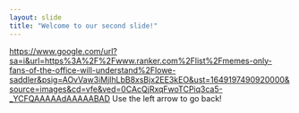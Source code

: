```yaml
---
layout: slide
title: "Welcome to our second slide!"
---
```

https://www.google.com/url?sa=i&url=https%3A%2F%2Fwww.ranker.com%2Flist%2Fmemes-only-fans-of-the-office-will-understand%2Flowe-saddler&psig=AOvVaw3iMjlhLbB8xsBjx2EE3kEO&ust=1649197490920000&source=images&cd=vfe&ved=0CAcQjRxqFwoTCPiq3ca5-_YCFQAAAAAdAAAAABAD
Use the left arrow to go back!
